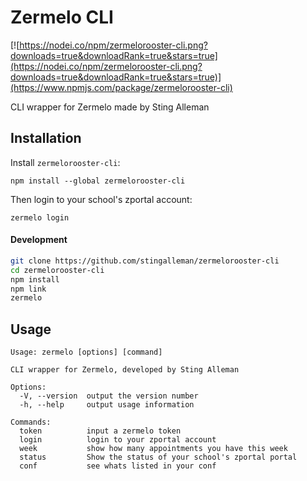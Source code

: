 # Zermelo CLI
[![https://nodei.co/npm/zermelorooster-cli.png?downloads=true&downloadRank=true&stars=true](https://nodei.co/npm/zermelorooster-cli.png?downloads=true&downloadRank=true&stars=true)](https://www.npmjs.com/package/zermelorooster-cli)

CLI wrapper for Zermelo made by Sting Alleman


## Installation
Install `zermelorooster-cli`:

`npm install --global zermelorooster-cli`

Then login to your school's zportal account:

```zermelo login```

#### Development
```bash
git clone https://github.com/stingalleman/zermelorooster-cli
cd zermelorooster-cli
npm install
npm link
zermelo
```

## Usage
```
Usage: zermelo [options] [command]

CLI wrapper for Zermelo, developed by Sting Alleman

Options:
  -V, --version  output the version number
  -h, --help     output usage information

Commands:
  token          input a zermelo token
  login          login to your zportal account
  week           show how many appointments you have this week
  status         Show the status of your school's zportal portal
  conf           see whats listed in your conf
```
